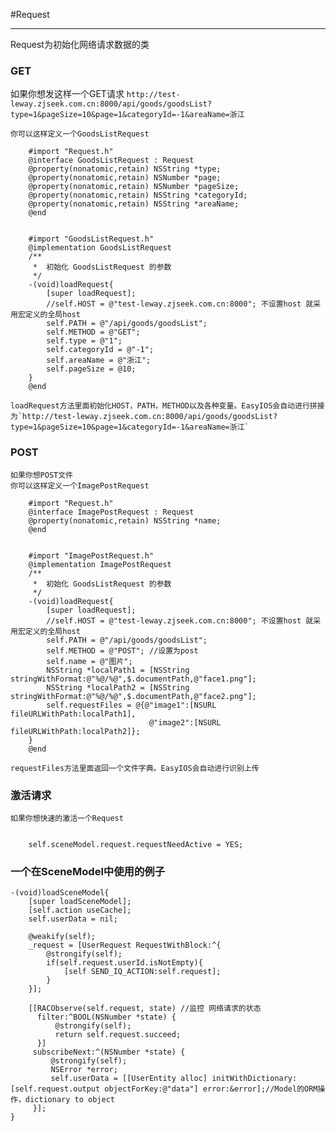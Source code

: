 #Request

---
Request为初始化网络请求数据的类

### GET

如果你想发这样一个GET请求
`http://test-leway.zjseek.com.cn:8000/api/goods/goodsList?type=1&pageSize=10&page=1&categoryId=-1&areaName=浙江`

	你可以这样定义一个GoodsListRequest

		#import "Request.h"
		@interface GoodsListRequest : Request
		@property(nonatomic,retain) NSString *type;
		@property(nonatomic,retain) NSNumber *page;
		@property(nonatomic,retain) NSNumber *pageSize;
		@property(nonatomic,retain) NSString *categoryId;
		@property(nonatomic,retain) NSString *areaName;
		@end
		
		
		#import "GoodsListRequest.h"
		@implementation GoodsListRequest
		/**
		 *  初始化 GoodsListRequest 的参数
		 */
		-(void)loadRequest{
		    [super loadRequest];
		    //self.HOST = @"test-leway.zjseek.com.cn:8000"; 不设置host 就采用宏定义的全局host
		    self.PATH = @"/api/goods/goodsList";
		    self.METHOD = @"GET";
		    self.type = @"1";
		    self.categoryId = @"-1";
		    self.areaName = @"浙江";
		    self.pageSize = @10;
		}
		@end
		
	loadRequest方法里面初始化HOST，PATH，METHOD以及各种变量。EasyIOS会自动进行拼接为`http://test-leway.zjseek.com.cn:8000/api/goods/goodsList?type=1&pageSize=10&page=1&categoryId=-1&areaName=浙江`
	
### POST
	如果你想POST文件
	你可以这样定义一个ImagePostRequest
	
		#import "Request.h"
		@interface ImagePostRequest : Request
		@property(nonatomic,retain) NSString *name;
		@end
		
		
		#import "ImagePostRequest.h"
		@implementation ImagePostRequest
		/**
		 *  初始化 GoodsListRequest 的参数
		 */
		-(void)loadRequest{
		    [super loadRequest];
		    //self.HOST = @"test-leway.zjseek.com.cn:8000"; 不设置host 就采用宏定义的全局host
		    self.PATH = @"/api/goods/goodsList";
		    self.METHOD = @"POST"; //设置为post
		    self.name = @"图片";
		    NSString *localPath1 = [NSString stringWithFormat:@"%@/%@",$.documentPath,@"face1.png"];
		    NSString *localPath2 = [NSString stringWithFormat:@"%@/%@",$.documentPath,@"face2.png"];
		    self.requestFiles = @{@"image1":[NSURL fileURLWithPath:localPath1],
		    					   @"image2":[NSURL fileURLWithPath:localPath2]};
		}
		@end
	
	requestFiles方法里面返回一个文件字典。EasyIOS会自动进行识别上传
	
### 激活请求
	如果你想快速的激活一个Request

		
		self.sceneModel.request.requestNeedActive = YES;
		
### 一个在SceneModel中使用的例子

```
-(void)loadSceneModel{
    [super loadSceneModel];
    [self.action useCache];
    self.userData = nil;
    
    @weakify(self);
    _request = [UserRequest RequestWithBlock:^{
        @strongify(self);
        if(self.request.userId.isNotEmpty){
            [self SEND_IQ_ACTION:self.request];
        }
    }];
    
    [[RACObserve(self.request, state) //监控 网络请求的状态
      filter:^BOOL(NSNumber *state) {
          @strongify(self);
          return self.request.succeed;
      }]
     subscribeNext:^(NSNumber *state) {
         @strongify(self);
         NSError *error;
         self.userData = [[UserEntity alloc] initWithDictionary:[self.request.output objectForKey:@"data"] error:&error];//Model的ORM操作，dictionary to object
     }];
}
```
		
